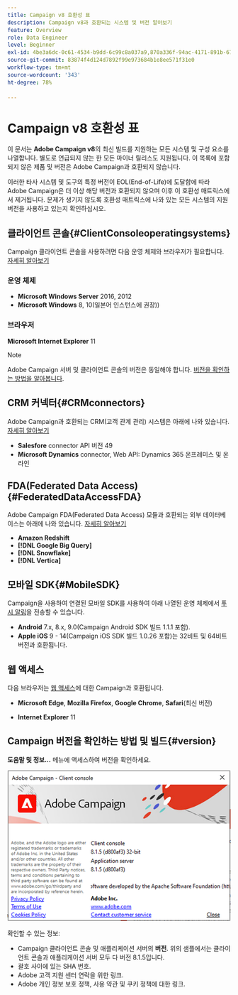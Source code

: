 ```yaml
---
title: Campaign v8 호환성 표
description: Campaign v8과 호환되는 시스템 및 버전 알아보기
feature: Overview
role: Data Engineer
level: Beginner
exl-id: 4be3a6dc-0c61-4534-b9dd-6c99c8a037a9,870a336f-94ac-4171-891b-67614feef6ef,bebdd930-c7f6-4629-a489-3c704b33f058,d493e613-eb61-43b1-9c6d-1bd881af0734
source-git-commit: 83874f4d124d7892f99e973684b1e8ee571f31e0
workflow-type: tm+mt
source-wordcount: '343'
ht-degree: 78%

---
```


# Campaign v8 호환성 표

이 문서는 **Adobe Campaign v8**&#x200B;의 최신 빌드를 지원하는 모든 시스템 및 구성 요소를 나열합니다. 별도로 언급되지 않는 한 모든 마이너 릴리스도 지원됩니다. 이 목록에 포함되지 않은 제품 및 버전은 Adobe Campaign과 호환되지 않습니다.

이러한 타사 시스템 및 도구의 특정 버전이 EOL(End-of-Life)에 도달함에 따라 Adobe Campaign은 더 이상 해당 버전과 호환되지 않으며 이후 이 호환성 매트릭스에서 제거됩니다. 문제가 생기지 않도록 호환성 매트릭스에 나와 있는 모든 시스템의 지원 버전을 사용하고 있는지 확인하십시오.

## 클라이언트 콘솔{#ClientConsoleoperatingsystems}

Campaign 클라이언트 콘솔을 사용하려면 다음 운영 체제와 브라우저가 필요합니다. [자세히 알아보기](connect.md)

### 운영 체제

* **Microsoft Windows Server** 2016, 2012
* **Microsoft Windows** 8, 10(일본어 인스턴스에 권장))

### 브라우저

**Microsoft Internet Explorer** 11

>[!NOTE]
>
>Adobe Campaign 서버 및 클라이언트 콘솔의 버전은 동일해야 합니다. [버전을 확인하는 방법을 알아봅니다](#version).

## CRM 커넥터{#CRMconnectors}

Adobe Campaign과 호환되는 CRM(고객 관계 관리) 시스템은 아래에 나와 있습니다. [자세히 알아보기](../connect/crm.md)

* **Salesfore** connector API 버전 49
* **Microsoft Dynamics** connector, Web API: Dynamics 365 온프레미스 및 온라인

## FDA(Federated Data Access){#FederatedDataAccessFDA}

Adobe Campaign FDA(Federated Data Access) 모듈과 호환되는 외부 데이터베이스는 아래에 나와 있습니다. [자세히 알아보기](../connect/fda.md)

* **Amazon Redshift**
* **[!DNL Google Big Query]**
* **[!DNL Snowflake]**
* **[!DNL Vertica]**

## 모바일 SDK{#MobileSDK}

Campaign을 사용하여 연결된 모바일 SDK를 사용하여 아래 나열된 운영 체제에서 [푸시 알림](../send/push.md)을 전송할 수 있습니다.

* **Android** 7.x, 8.x, 9.0(Campaign Android SDK 빌드 1.1.1 포함).
* **Apple iOS** 9 - 14(Campaign iOS SDK 빌드 1.0.26 포함)는 32비트 및 64비트 버전과 호환됩니다.

## 웹 액세스

다음 브라우저는 [웹 액세스](connect.md#web-access)에 대한 Campaign과 호환됩니다.

* **Microsoft Edge**, **Mozilla Firefox**, **Google Chrome**, **Safari**(최신 버전)

* **Internet Explorer** 11

## Campaign 버전을 확인하는 방법 및 빌드{#version}

**도움말 및 정보…** 메뉴에 액세스하여 버전을 확인하세요.

![](assets/ac-version.png)

확인할 수 있는 정보:

* Campaign 클라이언트 콘솔 및 애플리케이션 서버의 **버전**. 위의 샘플에서는 클라이언트 콘솔과 애플리케이션 서버 모두 다 버전 8.1.5입니다.
* 괄호 사이에 있는 SHA 번호.
* Adobe 고객 지원 센터 연락을 위한 링크.
* Adobe 개인 정보 보호 정책, 사용 약관 및 쿠키 정책에 대한 링크.
